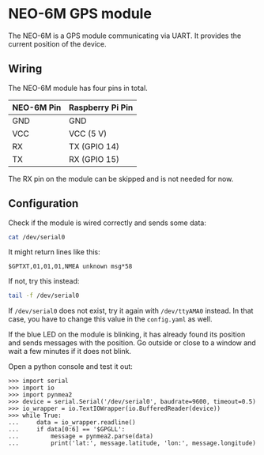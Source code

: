 NEO-6M GPS module
================

The NEO-6M is a GPS module communicating via UART. It provides the current position of the device.

## Wiring

The NEO-6M module has four pins in total.

| NEO-6M Pin | Raspberry Pi Pin |
|------------|------------------|
| GND        | GND              |
| VCC        | VCC (5 V)        |
| RX         | TX (GPIO 14)     |
| TX         | RX (GPIO 15)     |

The RX pin on the module can be skipped and is not needed for now.

## Configuration

Check if the module is wired correctly and sends some data:
```bash
cat /dev/serial0
```
It might return lines like this:
```
$GPTXT,01,01,01,NMEA unknown msg*58
```

If not, try this instead:
```bash
tail -f /dev/serial0
```

If `/dev/serial0` does not exist, try it again with `/dev/ttyAMA0` instead. In that case, you have to change this value
in the `config.yaml` as well.

If the blue LED on the module is blinking, it has already found its position and sends messages with the position. Go
outside or close to a window and wait a few minutes if it does not blink.

Open a python console and test it out:
```pycon
>>> import serial
>>> import io
>>> import pynmea2
>>> device = serial.Serial('/dev/serial0', baudrate=9600, timeout=0.5)
>>> io_wrapper = io.TextIOWrapper(io.BufferedReader(device))
>>> while True:
...     data = io_wrapper.readline()
...     if data[0:6] == '$GPGLL':
...         message = pynmea2.parse(data)
...         print('lat:', message.latitude, 'lon:', message.longitude)
```
